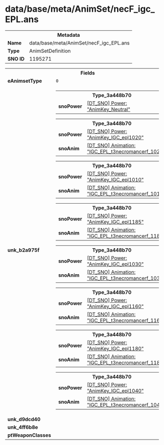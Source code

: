 <h1>data/base/meta/AnimSet/necF_igc_EPL.ans</h1><table><tr><th colspan="100%">Metadata</th></tr><tr><td><b>Name</b></td><td>data/base/meta/AnimSet/necF_igc_EPL.ans</td></tr><tr><td><b>Type</b></td><td>AnimSetDefinition</td></tr><tr><td><b>SNO ID</b></td><td>1195271</td></tr></table>

<table><tr><th colspan="100%">Fields</th></tr><tr><td><b>eAnimsetType</b></td><td><code>0</code></td></tr><tr><td><b>unk_b2a975f</b></td><td><table><tr><th colspan="100%">Type_3a448b70</th></tr><tr><td><b>snoPower</b></td><td><a href="..\Power\AnimKey_Neutral.pow.md">[DT_SNO] Power: "AnimKey_Neutral"</a></td></tr></table>


<table><tr><th colspan="100%">Type_3a448b70</th></tr><tr><td><b>snoPower</b></td><td><a href="..\Power\AnimKey_IGC_epl1020.pow.md">[DT_SNO] Power: "AnimKey_IGC_epl1020"</a></td></tr><tr><td><b>snoAnim</b></td><td><a href="..\Anim\IGC_EPL_t3necromancerf_1020.ani.md">[DT_SNO] Animation: "IGC_EPL_t3necromancerf_1020"</a></td></tr></table>


<table><tr><th colspan="100%">Type_3a448b70</th></tr><tr><td><b>snoPower</b></td><td><a href="..\Power\AnimKey_IGC_epl1010.pow.md">[DT_SNO] Power: "AnimKey_IGC_epl1010"</a></td></tr><tr><td><b>snoAnim</b></td><td><a href="..\Anim\IGC_EPL_t3necromancerf_1010.ani.md">[DT_SNO] Animation: "IGC_EPL_t3necromancerf_1010"</a></td></tr></table>


<table><tr><th colspan="100%">Type_3a448b70</th></tr><tr><td><b>snoPower</b></td><td><a href="..\Power\AnimKey_IGC_epl1185.pow.md">[DT_SNO] Power: "AnimKey_IGC_epl1185"</a></td></tr><tr><td><b>snoAnim</b></td><td><a href="..\Anim\IGC_EPL_t3necromancerf_1185.ani.md">[DT_SNO] Animation: "IGC_EPL_t3necromancerf_1185"</a></td></tr></table>


<table><tr><th colspan="100%">Type_3a448b70</th></tr><tr><td><b>snoPower</b></td><td><a href="..\Power\AnimKey_IGC_epl1030.pow.md">[DT_SNO] Power: "AnimKey_IGC_epl1030"</a></td></tr><tr><td><b>snoAnim</b></td><td><a href="..\Anim\IGC_EPL_t3necromancerf_1030.ani.md">[DT_SNO] Animation: "IGC_EPL_t3necromancerf_1030"</a></td></tr></table>


<table><tr><th colspan="100%">Type_3a448b70</th></tr><tr><td><b>snoPower</b></td><td><a href="..\Power\AnimKey_IGC_epl1160.pow.md">[DT_SNO] Power: "AnimKey_IGC_epl1160"</a></td></tr><tr><td><b>snoAnim</b></td><td><a href="..\Anim\IGC_EPL_t3necromancerf_1160.ani.md">[DT_SNO] Animation: "IGC_EPL_t3necromancerf_1160"</a></td></tr></table>


<table><tr><th colspan="100%">Type_3a448b70</th></tr><tr><td><b>snoPower</b></td><td><a href="..\Power\AnimKey_IGC_epl1180.pow.md">[DT_SNO] Power: "AnimKey_IGC_epl1180"</a></td></tr><tr><td><b>snoAnim</b></td><td><a href="..\Anim\IGC_EPL_t3necromancerf_1180.ani.md">[DT_SNO] Animation: "IGC_EPL_t3necromancerf_1180"</a></td></tr></table>


<table><tr><th colspan="100%">Type_3a448b70</th></tr><tr><td><b>snoPower</b></td><td><a href="..\Power\AnimKey_IGC_epl1040.pow.md">[DT_SNO] Power: "AnimKey_IGC_epl1040"</a></td></tr><tr><td><b>snoAnim</b></td><td><a href="..\Anim\IGC_EPL_t3necromancerf_1040.ani.md">[DT_SNO] Animation: "IGC_EPL_t3necromancerf_1040"</a></td></tr></table>


</td></tr><tr><td><b>unk_d9dcd40</b></td><td></td></tr><tr><td><b>unk_4ff6b8e</b></td><td></td></tr><tr><td><b>ptWeaponClasses</b></td><td></td></tr></table>

